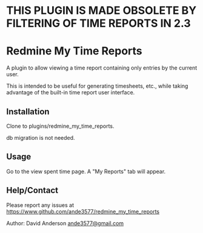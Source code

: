 # THIS PLUGIN IS MADE OBSOLETE BY FILTERING OF TIME REPORTS IN 2.3

# Redmine My Time Reports

A plugin to allow viewing a time report containing only entries by the current user.

This is intended to be useful for generating timesheets, etc., while taking advantage of the built-in time report user interface.

## Installation

Clone to plugins/redmine_my_time_reports.

db migration is not needed.

## Usage

Go to the view spent time page.  A "My Reports" tab will appear.

## Help/Contact

Please report any issues at https://www.github.com/ande3577/redmine_my_time_reports

Author: David Anderson ande3577@gmail.com
